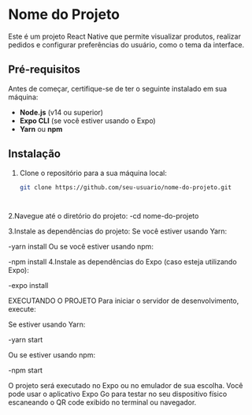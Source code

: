 # Nome do Projeto

Este é um projeto React Native que permite visualizar produtos, realizar pedidos e configurar preferências do usuário, como o tema da interface.

## Pré-requisitos

Antes de começar, certifique-se de ter o seguinte instalado em sua máquina:

- **Node.js** (v14 ou superior)
- **Expo CLI** (se você estiver usando o Expo)
- **Yarn** ou **npm**

## Instalação

1. Clone o repositório para a sua máquina local:

   ```bash
   git clone https://github.com/seu-usuario/nome-do-projeto.git




2.Navegue até o diretório do projeto:
-cd nome-do-projeto

3.Instale as dependências do projeto:
Se você estiver usando Yarn:

-yarn install
Ou se você estiver usando npm:

-npm install
4.Instale as dependências do Expo (caso esteja utilizando Expo):

-expo install

EXECUTANDO O PROJETO
Para iniciar o servidor de desenvolvimento, execute:

Se estiver usando Yarn:

-yarn start

Ou se estiver usando npm:

-npm start


O projeto será executado no Expo ou no emulador de sua escolha. Você pode usar o aplicativo Expo Go para testar no seu dispositivo físico escaneando o QR code exibido no terminal ou navegador.